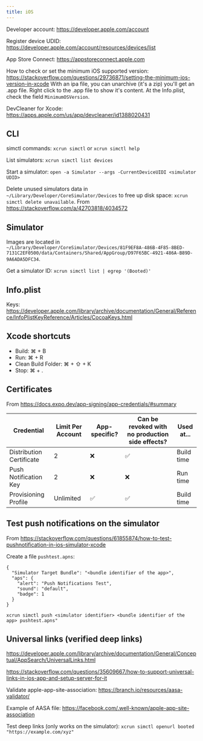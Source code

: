 ```yaml
---
title: iOS
---
```


Developer account: https://developer.apple.com/account

Register device UDID: https://developer.apple.com/account/resources/devices/list

App Store Connect: https://appstoreconnect.apple.com

How to check or set the minimum iOS supported version: https://stackoverflow.com/questions/29736871/setting-the-minimum-ios-version-in-xcode
With an ipa file, you can unarchive (it's a zip) you'll get an .app file. Right click to the .app file to show it's content. At the Info.plist, check the field `MinimumOSVersion`.

DevCleaner for Xcode: https://apps.apple.com/us/app/devcleaner/id1388020431

## CLI

simctl commands: `xcrun simctl` or `xcrun simctl help`

List simulators: `xcrun simctl list devices`

Start a simulator: `open -a Simulator --args -CurrentDeviceUIDI <simulator UDID>`

Delete unused simulators data in `~/Library/Developer/CoreSimulator/Devices` to free up disk space: `xcrun simctl delete unavailable`. From https://stackoverflow.com/a/42703818/4034572

## Simulator

Images are located in `~/Library/Developer/CoreSimulator/Devices/81F9EF8A-486B-4F85-8BED-7131C2EF0500/data/Containers/Shared/AppGroup/D97F65BC-4921-486A-B89D-9A6ADA5DFC34`.

Get a simulator ID: `xcrun simctl list | egrep '(Booted)'`

## Info.plist

Keys: https://developer.apple.com/library/archive/documentation/General/Reference/InfoPlistKeyReference/Articles/CocoaKeys.html

## Xcode shortcuts

- Build: ⌘ + B
- Run: ⌘ + R
- Clean Build Folder: ⌘ + ⇧ + K
- Stop: ⌘ + .

## Certificates

From https://docs.expo.dev/app-signing/app-credentials/#summary

| Credential               | Limit Per Account | App-specific? | Can be revoked with no production side effects? | Used at... |
| ------------------------ | ----------------- | ------------- | ----------------------------------------------- | ---------- |
| Distribution Certificate | 2                 | ❌            | ✅                                              | Build time |
| Push Notification Key    | 2                 | ❌            | ❌                                              | Run time   |
| Provisioning Profile     | Unlimited         | ✅            | ✅                                              | Build time |

## Test push notifications on the simulator

From https://stackoverflow.com/questions/61855874/how-to-test-pushnotification-in-ios-simulator-xcode

Create a file `pushtest.apns`:

```
{
  "Simulator Target Bundle": "<bundle identifier of the app>",
  "aps": {
    "alert": "Push Notifications Test",
    "sound": "default",
    "badge": 1
  }
}
```

```
xcrun simctl push <simulator identifier> <bundle identifier of the app> pushtest.apns"
```

## Universal links (verified deep links)

https://developer.apple.com/library/archive/documentation/General/Conceptual/AppSearch/UniversalLinks.html

https://stackoverflow.com/questions/35609667/how-to-support-universal-links-in-ios-app-and-setup-server-for-it

Validate apple-app-site-association: https://branch.io/resources/aasa-validator/

Example of AASA file: https://facebook.com/.well-known/apple-app-site-association

Test deep links (only works on the simulator): `xcrun simctl openurl booted "https://example.com/xyz"`
